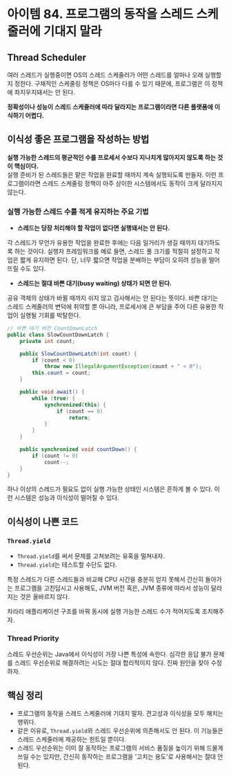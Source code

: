 # 아이템 84. 프로그램의 동작을 스레드 스케줄러에 기대지 말라
## Thread Scheduler
여러 스레드가 실행중이면 OS의 스레드 스케줄러가 어떤 스레드를 얼마나 오래 실행할지 정한다. 구채적인 스케줄링 정책은 OS마다 다를 수 있기 때문에, 프로그램은 이 정책에 좌지우지돼서는 안 된다.

**정확성이나 성능이 스레드 스케줄러에 따라 달라지는 프로그램이라면 다른 플랫폼에 이식하기 어렵다.**

## 이식성 좋은 프로그램을 작성하는 방법
**실행 가능한 스레드의 평균적인 수를 프로세서 수보다 지나치게 많아지지 않도록 하는 것이 핵심이다.**  
실행 준비가 된 스레드들은 맡은 작업을 완료할 때까지 계속 실행되도록 만들자. 이런 프로그램이라면 스레드 스케줄링 정책이 아주 상이한 시스템에서도 동작이 크게 달라지지 않는다.

### 실행 가능한 스레드 수를 적게 유지하는 주요 기법
- **스레드는 당장 처리해야 할 작업이 없다면 실행돼서는 안 된다.**

각 스레드가 무언가 유용한 작업을 완료한 후에는 다음 일거리가 생길 때까지 대기하도록 하는 것이다. 실행자 프레임워크를 예로 들면, 스레드 풀 크기를 적절히 설정하고 작업은 짧게 유지하면 된다. 단, 너무 짧으면 작업을 분배하는 부담이 오히려 성능을 떨어뜨릴 수도 있다.

- **스레드는 절대 바쁜 대기(busy waiting) 상태가 되면 안 된다.**

공유 객체의 상태가 바뀔 때까지 쉬지 않고 검사해서는 안 된다는 뜻이다. 바쁜 대기는 스레드 스케줄러의 변덕에 취약할 뿐 아니라, 프로세서에 큰 부담을 주어 다른 유용한 작업이 실행될 기회를 박탈한다.

```java
// 바쁜 대기 버전 CountDownLatch
public class SlowCountDownLatch {
    private int count;

    public SlowCountDownLatch(int count) {
        if (count < 0)
            throw new IllegalArgumentException(count + " < 0");
        this.count = count;
    }

    public void await() {
        while (true) {
            synchronized(this) {
                if (count == 0)
                    return;
            }
        }
    }

    public synchronized void countDown() {
        if (count != 0)
            count--;
    }
}
```
하나 이상의 스레드가 필요도 없이 실행 가능한 상태인 시스템은 흔하게 볼 수 있다. 이런 시스템은 성능과 이식성이 떨어질 수 있다.

## 이식성이 나쁜 코드
### **`Thread.yield`**
- `Thread.yield`를 써서 문제를 고쳐보려는 유혹을 떨쳐내자.
- `Thread.yield`는 테스트할 수단도 없다.

특정 스레드가 다른 스레드들과 비교해 CPU 시간을 충분히 얻지 못해서 간신히 돌아가는 프로그램을 고친답시고 사용해도, JVM 버전 혹은, JVM 종류에 따라서 성능이 달라지는 것은 올바르지 않다.

차라리 애플리케이션 구조를 바꿔 동시에 실행 가능한 스레드 수가 적어지도록 조치해주자.

### Thread Priority
스레드 우선순위는 Java에서 이식성이 가장 나쁜 특성에 속한다. 심각한 응답 불가 문제를 스레드 우선순위로 해결하려는 시도는 절대 합리적이지 않다. 진짜 원인을 찾아 수정하자.

## 핵심 정리
- 프로그램의 동작을 스레드 스케줄러에 기대지 말자. 견고성과 이식성을 모두 해치는 행위다.
- 같은 이유로, `Thread.yield`와 스레드 우선순위에 의존해서도 안 된다. 이 기능들은 스레드 스케줄러에 제공하는 힌트일 뿐이다.
- 스레드 우선순위는 이미 잘 동작하는 프로그램의 서비스 품질을 높이기 위해 드물게 쓰일 수는 있지만, 간신히 동작하는 프로그램을 '고치는 용도'로 사용해서는 절대 안 된다.